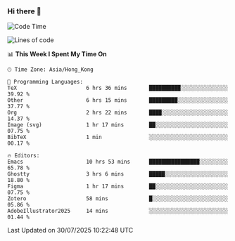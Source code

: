 ### Hi there 👋

<!--
**nicehiro/nicehiro** is a ✨ _special_ ✨ repository because its `README.md` (this file) appears on your GitHub profile.

Here are some ideas to get you started:

- 🔭 I’m currently working on ...
- 🌱 I’m currently learning ...
- 👯 I’m looking to collaborate on ...
- 🤔 I’m looking for help with ...
- 💬 Ask me about ...
- 📫 How to reach me: ...
- 😄 Pronouns: ...
- ⚡ Fun fact: ...
-->

<!--START_SECTION:waka-->
![Code Time](http://img.shields.io/badge/Code%20Time-853%20hrs%2010%20mins-blue)

![Lines of code](https://img.shields.io/badge/From%20Hello%20World%20I%27ve%20Written-1.7%20million%20lines%20of%20code-blue)

📊 **This Week I Spent My Time On** 

```text
🕑︎ Time Zone: Asia/Hong_Kong

💬 Programming Languages: 
TeX                      6 hrs 36 mins       ██████████░░░░░░░░░░░░░░░   39.92 % 
Other                    6 hrs 15 mins       █████████░░░░░░░░░░░░░░░░   37.77 % 
Org                      2 hrs 22 mins       ████░░░░░░░░░░░░░░░░░░░░░   14.37 % 
Image (svg)              1 hr 17 mins        ██░░░░░░░░░░░░░░░░░░░░░░░   07.75 % 
BibTeX                   1 min               ░░░░░░░░░░░░░░░░░░░░░░░░░   00.17 % 

🔥 Editors: 
Emacs                    10 hrs 53 mins      ████████████████░░░░░░░░░   65.78 % 
Ghostty                  3 hrs 6 mins        █████░░░░░░░░░░░░░░░░░░░░   18.80 % 
Figma                    1 hr 17 mins        ██░░░░░░░░░░░░░░░░░░░░░░░   07.75 % 
Zotero                   58 mins             █░░░░░░░░░░░░░░░░░░░░░░░░   05.86 % 
AdobeIllustrator2025     14 mins             ░░░░░░░░░░░░░░░░░░░░░░░░░   01.44 % 
```


 Last Updated on 30/07/2025 10:22:48 UTC
<!--END_SECTION:waka-->
